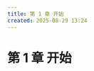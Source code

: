 ```yaml
---
title: 第 1 章 开始
created: 2025-08-29 13:24
---
```



<!-- markdownlint-disable MD025 -->

# 第 1 章 开始
